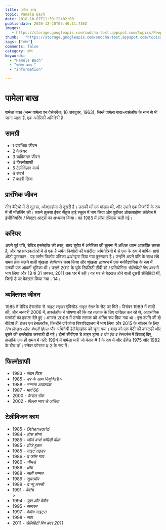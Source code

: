 ```yaml
---
title: पामेला बाख 
topic: Pamela Bach
date: 2018-10-07T11:39:22+02:00
publishdate: 2020-12-20T05:40:11.736Z
images: 
   - https://storage.googleapis.com/sudcha-test.appspot.com/topics/People/pamela_bach/1.jpeg
thumb:   "https://storage.googleapis.com/sudcha-test.appspot.com/topics/People/pamela_bach/thumb.jpeg"
tags: ["लोग"]
comments: false
category: लोग
keywords: 
  - "Pamela Bach"
  - "पामेला बाख "
  - "information"

---
```

<h1> पामेला बाख </h1> <p> पामेला बाख (जन्म पामेला एन वेसेनबैच; 16 अक्टूबर, 1963), जिन्हें पामेला बाख-हासेलॉफ के नाम से भी जाना जाता है, एक अमेरिकी अभिनेत्री हैं। </p> <h2> सामग्री </h2 > <ul> <li> 1 प्रारंभिक जीवन </li> <li> 2 कैरियर </li> <li> 3 व्यक्तिगत जीवन </li> <li> 4 फिल्मोग्राफी </li> <li> 5 टेलीविज़न कार्य </li> <li> 6 संदर्भ </li> <li> 7 बाहरी लिंक </li> </ul> <h2> प्रारंभिक जीवन </h2> <p> तीन बेटियों में से तुलसा, ओक्लाहोमा से दूसरी है। उसकी माँ एक मॉडल थी, और उसने एक किशोरी के रूप में भी मॉडलिंग की। उसने तुलसा ईस्ट सेंट्रल हाई स्कूल में भाग लिया और पूर्वोत्तर ओकलाहोमा कॉलेज में इंजीनियरिंग / थिएटर आर्ट्स का अध्ययन किया। वह 1985 में लॉस एंजिल्स चली गई। </p> <h2> करियर </h2> <p> अपने पूर्व पति, डेविड हस्लेहॉफ की तरह, बाख यूरोप में अमेरिका की तुलना में अधिक ध्यान आकर्षित करता है, और वह प्राप्तकर्ताओं में से एक है जर्मन किशोरों की पसंदीदा अभिनेत्रियों में से एक के रूप में वार्षिक ब्रावो ओटो पुरस्कार। यह जर्मन किशोर पत्रिका <i> ब्रावो </i> द्वारा दिया गया पुरस्कार है। उन्होंने अपने पति के साथ लंबे समय तक चलने वाली श्रृंखला <i> बेवॉच </i> पर काम किया और श्रृंखला <i> सायरन </i> में एक मनोवैज्ञानिक के रूप में उनकी एक आवर्ती भूमिका थी। उसने 2011 के यूके रियलिटी टीवी शो / प्रतियोगिता <i> सेलिब्रिटी बिग ब्रदर </i> में भाग लिया और 18 से 31 अगस्त, 2011 तक घर में रही। वह घर से बेदखल होने वाली दूसरी सेलिब्रिटी थीं, जिन्हें डे पर बेदखल किया गया। 14। </P> <h2> व्यक्तिगत जीवन </h2> <p> 1985 में डेविड हेसलॉफ से <i> नाइट राइडर </i> एपिसोड <i> नाइट रेसर </i> के सेट पर मिले। दिसंबर 1989 में शादी की, और जनवरी 2006 में, हास्लेहॉफ ने घोषणा की कि वह तलाक के लिए दाखिल कर रहे थे, अप्रासंगिक मतभेदों का हवाला देते हुए। अगस्त 2006 में उनके तलाक को अंतिम रूप दिया गया था। इस दंपति की दो बेटियां हैं: टेलर एन हेसलहॉफ, जिन्होंने एरिज़ोना विश्वविद्यालय में भाग लिया और 2015 के सीज़न के लिए <i> रिच किड्स ऑफ बेवर्ली हिल्स </i> और अभिनेत्री हेलेयेलहॉफ को चुना गया। बाख को एक बेटी की कस्टडी और दूसरे की हस्लेहॉफ कस्टडी दी गई। दोनों सीबीएस डे टाइम ड्रामा <i> द यंग एंड द रेस्टलेस </i> में दिखाई दिए, हालांकि एक ही समय में नहीं: 1994 में पामेला मारी जो मेसन # 1 के रूप में और डेविड 1975 और 1982 के बीच डॉ। स्नैपर फोस्टर # 2 के रूप में। </p> <h2> फिल्मोग्राफी </h2> <ul> <li> 1983 - <i> रंबल फिश </i> </li> <li> 1985 - <i> डर के साथ नियुक्ति </i> </> li> <li> 1988 - <i> नग्नता आवश्यक </i> </li> <li> 1987 - <i> मार्ग 66 </i> </li> <li> 2000 - <i> कैसल रॉक </i> </li> <li> 2002 - <i> पिल्ला प्यार से अधिक </i> </li> </ul> <h2> टेलीविजन काम </h2> <ul> <li> 1985 - <i> Otherworld </i> </li> <li> 1984 - <i> ठोस सोना </i> </li> <li> 1985 - <i> जॉर्ज बर्न्स कॉमेडी वीक </i> </li> <li> 1985 - <i> टीजे हुकर </i> </li> <li> 1985 - <i> नाइट राइडर </i> </li> <li> 1986 - <i> द फॉल गाय </i> </li> <li> 1986 - <i> चीयर्स </i> </li> <li> 1986 - <i> थ्रोब </i> </li> <li> 1988 - <i> सन्नी चम्मच </i> </li> <li > 1989 - <i> सुपरबॉय </i> </li> <li> 1989 - <i> द न्यू लस्सी </i> </li> <li> 1991 - <i> बेवॉच </i> </li> > <li> 1994 - <i> युवा और बेचैन </i> </li> <li> 1995 - <i> सायरन </i> </li> <li> 1997 - <i> बेवॉच नाइट्स </i> </li> <li> 1998 - <i> सांप </i> </li> <li> 2011 - <i> सेलिब्रिटी बिग ब्रदर 2011 </i> </li> </ul> 